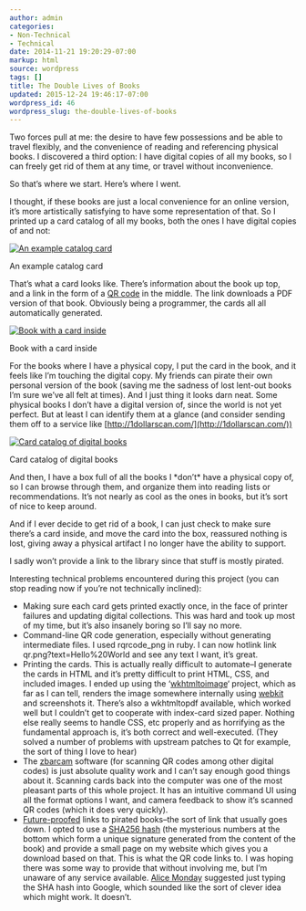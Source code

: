 ```yaml
---
author: admin
categories:
- Non-Technical
- Technical
date: 2014-11-21 19:20:29-07:00
markup: html
source: wordpress
tags: []
title: The Double Lives of Books
updated: 2015-12-24 19:46:17-07:00
wordpress_id: 46
wordpress_slug: the-double-lives-of-books
---
```

Two forces pull at me: the desire to have few possessions and be able to travel flexibly, and the convenience of reading and referencing physical books. I discovered a third option: I have digital copies of all my books, so I can freely get rid of them at any time, or travel without inconvenience.

So that’s where we start. Here’s where I went.

I thought, if these books are just a local convenience for an online version, it’s more artistically satisfying to have some representation of that. So I printed up a card catalog of all my books, both the ones I have digital copies of and not:

[![An example catalog card](https://blog.za3k.com/wp-content/uploads/2014/11/sample_card-300x186.png)](https://blog.za3k.com/wp-content/uploads/2014/11/sample_card.png)

An example catalog card

That’s what a card looks like. There’s information about the book up top, and a link in the form of a [QR code](http://en.wikipedia.org/wiki/QR_code "QR code") in the middle. The link downloads a PDF version of that book. Obviously being a programmer, the cards all all automatically generated.

[![Book with a card inside](https://blog.za3k.com/wp-content/uploads/2014/11/book-186x300.jpg)](https://blog.za3k.com/wp-content/uploads/2014/11/book.jpg)

Book with a card inside

For the books where I have a physical copy, I put the card in the book, and it feels like I’m touching the digital copy. My friends can pirate their own personal version of the book (saving me the sadness of lost lent-out books I’m sure we’ve all felt at times). And I just thing it looks darn neat. Some physical books I don’t have a digital version of, since the world is not yet perfect. But at least I can identify them at a glance (and consider sending them off to a service like [http://1dollarscan.com/](http://1dollarscan.com/))

[![Card catalog of digital books](https://blog.za3k.com/wp-content/uploads/2014/11/catalog-225x300.jpg)](https://blog.za3k.com/wp-content/uploads/2014/11/catalog.jpg)

Card catalog of digital books

And then, I have a box full of all the books I \*don’t\* have a physical copy of, so I can browse through them, and organize them into reading lists or recommendations. It’s not nearly as cool as the ones in books, but it’s sort of nice to keep around.

And if I ever decide to get rid of a book, I can just check to make sure there’s a card inside, and move the card into the box, reassured nothing is lost, giving away a physical artifact I no longer have the ability to support.

I sadly won’t provide a link to the library since that stuff is mostly pirated.

Interesting technical problems encountered during this project (you can stop reading now if you’re not technically inclined):

-   Making sure each card gets printed exactly once, in the face of printer failures and updating digital collections. This was hard and took up most of my time, but it’s also insanely boring so I’ll say no more.
-   Command-line QR code generation, especially without generating intermediate files. I used rqrcode\_png in ruby. I can now hotlink link qr.png?text=Hello%20World and see any text I want, it’s great.
-   Printing the cards. This is actually really difficult to automate–I generate the cards in HTML and it’s pretty difficult to print HTML, CSS, and included images. I ended up using the ‘[wkhtmltoimage](http://wkhtmltopdf.org/ "wkhtmltoimage")‘ project, which as far as I can tell, renders the image somewhere internally using [webkit](http://en.wikipedia.org/wiki/WebKit "webkit") and screenshots it. There’s also a wkhtmltopdf available, which worked well but I couldn’t get to cooperate with index-card sized paper. Nothing else really seems to handle CSS, etc properly and as horrifying as the fundamental approach is, it’s both correct and well-executed. (They solved a number of problems with upstream patches to Qt for example, the sort of thing I love to hear)
-   The [zbarcam](http://zbar.sourceforge.net/ "zbarcam") software (for scanning QR codes among other digital codes) is just absolute quality work and I can’t say enough good things about it. Scanning cards back into the computer was one of the most pleasant parts of this whole project. It has an intuitive command UI using all the format options I want, and camera feedback to show it’s scanned QR codes (which it does very quickly).
-   [Future-proofed](http://en.wikipedia.org/wiki/Future_proof "Future-proofed") links to pirated books–the sort of link that usually goes down. I opted to use a [SHA256 hash](http://en.wikipedia.org/wiki/SHA-2 "SHA256 hash") (the mysterious numbers at the bottom which form a unique signature generated from the content of the book) and provide a small page on my website which gives you a download based on that. This is what the QR code links to. I was hoping there was some way to provide that without involving me, but I’m unaware of any service available. [Alice Monday](https://twitter.com/ali0mt "Alice Monday") suggested just typing the SHA hash into Google, which sounded like the sort of clever idea which might work. It doesn’t.
